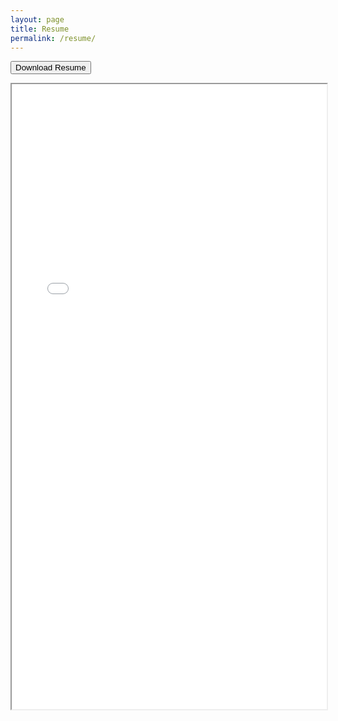```yaml
---
layout: page
title: Resume
permalink: /resume/
---
```



<button>Download Resume</button>
<iframe src="/assets/resume.pdf#toolbar=0" width="100%" height="1000vh"></iframe>

